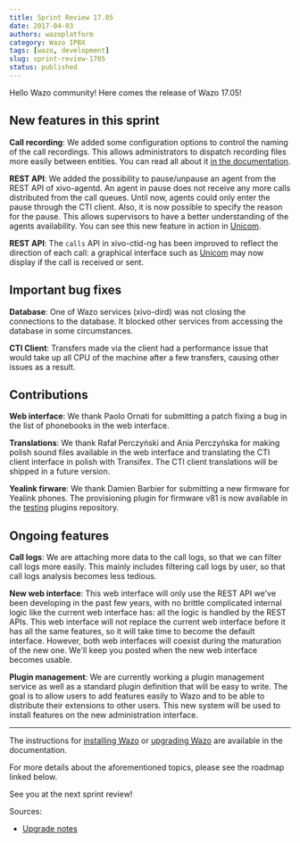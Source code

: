 ```yaml
---
title: Sprint Review 17.05
date: 2017-04-03
authors: wazoplatform
category: Wazo IPBX
tags: [wazo, development]
slug: sprint-review-1705
status: published
---
```


Hello Wazo community! Here comes the release of Wazo 17.05!

## New features in this sprint

**Call recording**: We added some configuration options to control the naming of the call recordings. This allows administrators to dispatch recording files more easily between entities. You can read all about it [in the documentation](https://wazo.readthedocs.io/en/latest/administration/call_recording/call_recording.html#file-names).

**REST API**: We added the possibility to pause/unpause an agent from the REST API of xivo-agentd. An agent in pause does not receive any more calls distributed from the call queues. Until now, agents could only enter the pause through the CTI client. Also, it is now possible to specify the reason for the pause. This allows supervisors to have a better understanding of the agents availability. You can see this new feature in action in [Unicom](https://phone.wazo.community).

**REST API**: The `calls` API in xivo-ctid-ng has been improved to reflect the direction of each call: a graphical interface such as [Unicom](https://phone.wazo.community) may now display if the call is received or sent.

## Important bug fixes

**Database**: One of Wazo services (xivo-dird) was not closing the connections to the database. It blocked other services from accessing the database in some circumstances.

**CTI Client**: Transfers made via the client had a performance issue that would take up all CPU of the machine after a few transfers, causing other issues as a result.

## Contributions

**Web interface**: We thank Paolo Ornati for submitting a patch fixing a bug in the list of phonebooks in the web interface.

**Translations**: We thank Rafał Perczyński and Ania Perczyńska for making polish sound files available in the web interface and translating the CTI client interface in polish with Transifex. The CTI client translations will be shipped in a future version.

**Yealink firware**: We thank Damien Barbier for submitting a new firmware for Yealink phones. The provisioning plugin for firmware v81 is now available in the [testing](https://wazo.readthedocs.io/en/latest/administration/provisioning/basic_configuration.html#alternative-plugins-repo) plugins repository.

## Ongoing features

**Call logs**: We are attaching more data to the call logs, so that we can filter call logs more easily. This mainly includes filtering call logs by user, so that call logs analysis becomes less tedious.

**New web interface**: This web interface will only use the REST API we've been developing in the past few years, with no brittle complicated internal logic like the current web interface has: all the logic is handled by the REST APIs. This web interface will not replace the current web interface before it has all the same features, so it will take time to become the default interface. However, both web interfaces will coexist during the maturation of the new one. We'll keep you posted when the new web interface becomes usable.

**Plugin management**: We are currently working a plugin management service as well as a standard plugin definition that will be easy to write. The goal is to allow users to add features easily to Wazo and to be able to distribute their extensions to other users. This new system will be used to install features on the new administration interface.

---

The instructions for [installing Wazo](/uc-doc/installation) or [upgrading Wazo](/uc-doc/upgrade) are available in the documentation.

For more details about the aforementioned topics, please see the roadmap linked below.

See you at the next sprint review!

<!-- truncate -->

Sources:

- [Upgrade notes](https://wazo.readthedocs.io/en/wazo-17.05/upgrade/upgrade.html#upgrade-notes)
